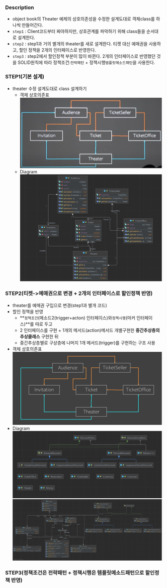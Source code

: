 ### Description
- object book의 Theater 예제의 상호의존성을 수정한 설계도대로 객체class를 하나씩 만들어간다.
- `step1` : Client코드부터 짜야하지만, 상호관계를 파악하기 위해 class들을 순서대로 설계한다.
- `step2` : step1과 거의 별개의 theater를 새로 설계한다. 티켓 대신 예매권을 사용하고, 할인 정책을 2개의 인터페이스로 반영한다.
- `step3` : step2에서 할인정책 부분이 많이 바뀐다. 2개의 인터페이스로 반영했던 것을 SOLID원칙에 따라 정책조건:`전략패턴` + 정책시행`템플릿메소드패턴`을 사용한다.

### STEP1(기본 설계)
- theater 수정 설계도대로 class 설계하기
    - 객체 상호의존표
        ![image-20220122214556326](https://raw.githubusercontent.com/is3js/screenshots/main/image-20220122214556326.png)
    - Diagram
        ![image-20220621120453611](https://raw.githubusercontent.com/is3js/screenshots/main/image-20220621120453611.png)


### STEP2(티켓->예매권으로 변경 + 2개의 인터페이스로 할인정책 반영)
- theater를 예매권 구입으로 변경(step1과 별개 코드)
- 할인 정책을 반영
    - **`정책조건`(메소드2(trigger+acton) 인터페이스)와`정책시행`(마커 인터페이스)**를 따로 두고
    - 2 인터페이스를 구현 + 1개의 메서드(action)메서드 개별구현한 **중간추상층의 추상클래스** 구현한 뒤
    - 중간추상층별로 구상층에 나머지 1개 메서드(trigger)를 구현하는 구조 사용
- 객체 상호의존표
    ![image-20191124163632027](https://raw.githubusercontent.com/is3js/screenshots/main/68747470733a2f2f747661312e73696e61696d672e636e2f6c617267652f30303679386d4e366779316739393633666b337a766a333131713069676d79372e6a7067)
- Diagram
    ![image-20220623170546098](https://raw.githubusercontent.com/is3js/screenshots/main/image-20220623170546098.png)
    ![image-20220623170509341](https://raw.githubusercontent.com/is3js/screenshots/main/image-20220623170509341.png)

### STEP3(정책조건은 전략패턴 + 정책시행은 템플릿메소드패턴으로 할인정책 반영)
